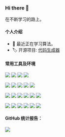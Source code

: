 ### Hi there 👋

在不断学习的路上。

#### 个人介绍
- 🌱 最近正在学习算法。
- 🏷️ 开源项目: [代码生成器](http://zhuyizhuo.online/code-generator-doc/)

#### 常用工具及环境

[![](https://img.shields.io/badge/Windows-11-2376bc?style=flat-square&logo=windows&logoColor=ffffff)](https://www.microsoft.com)
[![](https://img.shields.io/badge/macOS-Big%20Sur-e94256?style=flat-square&logo=apple&logoColor=ffffff)](https://www.apple.com/macos/big-sur/)
[![](https://img.shields.io/badge/Ubuntu-20.04-E95420?style=flat-square&logo=ubuntu&logoColor=ffffff)](https://ubuntu.com/)
[![](https://img.shields.io/badge/Browser-Chrome-4285F4?style=flat-square&logo=Google%20Chrome&logoColor=ffffff)](https://www.google.com/intl/zh-CN/chrome/)

[![](https://img.shields.io/badge/IDE-IntelliJ%20IDEA-000000?style=flat-square&logo=IntelliJ%20IDEA&logoColor=ffffff)](https://www.jetbrains.com/zh-cn/idea/)
[![](https://img.shields.io/badge/IDE-WebStorm-000000?style=flat-square&logo=WebStorm&logoColor=ffffff)](https://www.jetbrains.com/zh-cn/webstorm/)
[![](https://img.shields.io/badge/IDE-PyCharm-000000?style=flat-square&logo=PyCharm&logoColor=ffffff)](https://www.jetbrains.com/zh-cn/pycharm/)
[![](https://img.shields.io/badge/IDE-Visual%20Studio%20Code-007ACC?style=flat-square&logo=Visual-Studio-Code&logoColor=ffffff)](https://code.visualstudio.com/)
[![](https://img.shields.io/badge/-Sublime%20Text-FF9800?style=flat-square&logo=Sublime-Text&logoColor=ffffff)](https://code.visualstudio.com/)

[![](https://img.shields.io/badge/-CSS3-1572B6?style=flat-square&logo=css3&logoColor=white)](https://www.w3.org/Style/CSS/)
[![](https://img.shields.io/badge/-HTML5-E34F26?style=flat-square&logo=html5&logoColor=white)](https://html.spec.whatwg.org/)
[![](https://img.shields.io/badge/-JavaScript-f7e018?style=flat-square&logo=javascript&logoColor=white)](https://www.ecma-international.org/)
[![](https://img.shields.io/badge/-Node.js-43853d?style=flat-square&logo=node.js&logoColor=ffffff)](https://nodejs.org/)
[![](https://img.shields.io/badge/-NPM-cb3837?style=flat-square&logo=npm&logoColor=white)](https://npmjs.com/)
[![](https://img.shields.io/badge/-Hexo-0E83CD?style=flat-square&logo=Hexo&logoColor=ffffff)](https://hexo.io/zh-cn/)

[![](https://img.shields.io/badge/-Python3-3776AB?style=flat-square&logo=python&logoColor=ffffff)](https://www.python.org/)
[![](https://img.shields.io/badge/-Java11-007396?style=flat-square&logo=Java&logoColor=ffffff)](https://docs.oracle.com/en/java/javase/11/)
[![](https://img.shields.io/badge/-Docker-2496ED?style=flat-square&logo=docker&logoColor=ffffff)](https://www.docker.com/)
[![](https://img.shields.io/badge/-Git-f05032?style=flat-square&logo=git&logoColor=white)](https://git-scm.com/)
[![](https://img.shields.io/badge/-Linux-fcc624?style=flat-square&logo=linux&logoColor=white)](https://www.linuxfoundation.org/)
[![](https://img.shields.io/badge/-Nginx-269539?style=flat-square&logo=nginx&logoColor=ffffff)](https://nginx.org/)
<!-- [![](https://img.shields.io/badge/-Jenkins-D24939?style=flat-square&logo=jenkins&logoColor=ffffff)]() -->

<!-- [![](https://img.shields.io/badge/-Spring%20Boot-6DB33F?style=for-the-badge&logo=Spring%20Boot&logoColor=ffffff)](https://spring.io/projects/spring-boot) -->
<!-- [![](https://img.shields.io/badge/-MySQL-4479A1?style=flat-square&logo=mysql&logoColor=ffffff)]()
[![](https://img.shields.io/badge/-Oracle-F80000?style=flat-square&logo=oracle&logoColor=ffffff)]() -->

<!-- [![](https://img.shields.io/badge/-React-61dafb?style=flat-square&logo=react&logoColor=ffffff)](https://reactjs.org/) -->
<!-- [![](https://img.shields.io/badge/-Webpack-8dd6f9?style=flat-square&logo=webpack&logoColor=white)](https://webpack.js.org/) -->
<!-- [![](https://img.shields.io/badge/-PostCSS-dd3a0a?style=flat-square&logo=postcss&logoColor=white)](https://postcss.org/) -->
<!-- ![](https://img.shields.io/badge/Typescript-007ACC?style=flat-square&logo=TypeScript&logoColor=ffffff) -->
<!-- [![](https://img.shields.io/badge/NAS-FreeNas-AB2B28?style=flat-square&logo=freebsd&logoColor=ffffff)](https://www.freenas.org/) -->
<!-- [![](https://img.shields.io/badge/-Sass-cc6699?style=flat-square&logo=sass&logoColor=white)](https://sass-lang.com/) -->


#### GitHub 统计报告：
<!-- <p align="center"> -->
<img align="center" src="https://github-readme-stats.vercel.app/api/top-langs/?username=zhuyizhuo&hide_langs_below=1&theme=default&line_height=27&layout=compact" />
<!-- <img align="center" src="https://github-readme-stats.vercel.app/api?username=zhuyizhuo&show_icons=true&count_private=true&include_all_commits=true&line_height=21" alt="zhuyizhuo's Github Stats" />
</p> -->

<!-- <p align="center">
<a href= "https://github.com/zhuyizhuo/code-generator/"><img src="https://img.icons8.com/material-outlined/27/000000/ball-point-pen.png"/></a>
<a href= "https://twitter.com/zhuyizhuo"><img src="https://img.icons8.com/material-outlined/30/000000/twitter.png"/></a>
<a href= "http://zhuyizhuo.online/"><img src="https://img.icons8.com/material-outlined/27/000000/geography.png"/></a>
</p> -->
